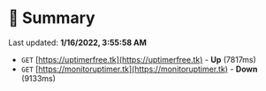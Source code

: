 # 📖 Summary
Last updated: **1/16/2022, 3:55:58 AM**

- `GET` [https://uptimerfree.tk](https://uptimerfree.tk) - **Up** (7817ms)
- `GET` [https://monitoruptimer.tk](https://monitoruptimer.tk) - **Down** (9133ms)
